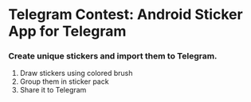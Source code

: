 # **Telegram Contest: Android Sticker App for Telegram**


### Create unique stickers and import them to Telegram.

1. Draw stickers using colored brush
2. Group them in sticker pack
3. Share it to Telegram

